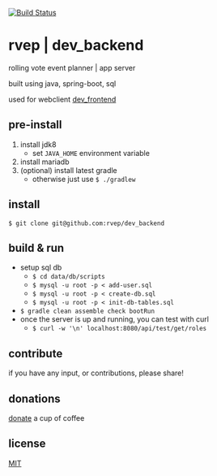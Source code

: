 [![Build Status](https://travis-ci.org/rvep/dev_backend.svg?branch=master)](https://travis-ci.org/rvep/dev_backend)

# rvep | dev_backend

rolling vote event planner | app server

built using java, spring-boot, sql

used for webclient [dev_frontend](https://github.com/rvep/dev_frontend)

## pre-install

1. install jdk8
    - set `JAVA_HOME` environment variable
1. install mariadb
1. (optional) install latest gradle
    - otherwise just use `$ ./gradlew`
    
## install

`$ git clone git@github.com:rvep/dev_backend`

## build & run

* setup sql db
    - `$ cd data/db/scripts`
    - `$ mysql -u root -p < add-user.sql`
    - `$ mysql -u root -p < create-db.sql`
    - `$ mysql -u root -p < init-db-tables.sql`
* `$ gradle clean assemble check bootRun`
* once the server is up and running, you can test with curl
    * `$ curl -w '\n' localhost:8080/api/test/get/roles`

## contribute

if you have any input, or contributions, please share!

## donations
[donate](https://www.paypal.me/BorysNiewiadomski) a cup of coffee

## license
[MIT](/LICENSE)
